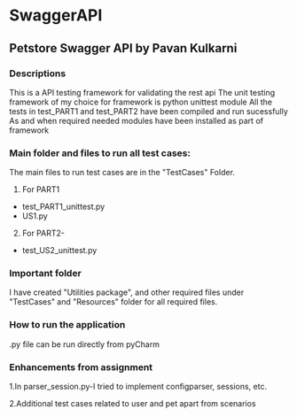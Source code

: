 # SwaggerAPI

## Petstore Swagger API by Pavan Kulkarni

### Descriptions

This is a API testing framework for validating the rest api
The unit testing framework of my choice for framework is python unittest module
All the tests in test_PART1 and test_PART2 have been compiled and run sucessfully
As and when required needed modules have been installed as part of framework


### Main folder and files to run all test cases:

The main files to run test cases are in the "TestCases" Folder.

1. For PART1

  * test_PART1_unittest.py
  * US1.py 


2. For PART2- 

  * test_US2_unittest.py

 
### Important folder
I have created "Utilities package", and other required files under "TestCases" and "Resources" folder for all required files.

### How to run the application

.py file can be run directly from pyCharm 

### Enhancements from assignment
1.In parser_session.py-I tried to implement configparser, sessions, etc.

2.Additional test cases related to user and pet apart from scenarios 


